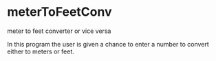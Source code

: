 # meterToFeetConv
meter to feet converter or vice versa

In this program the user is given a chance to enter a number to convert either to meters or feet.
